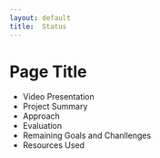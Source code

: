 ```yaml
---
layout: default
title:  Status
---
```


# Page Title

- Video Presentation
- Project Summary
- Approach
- Evaluation
- Remaining Goals and Chanllenges
- Resources Used
